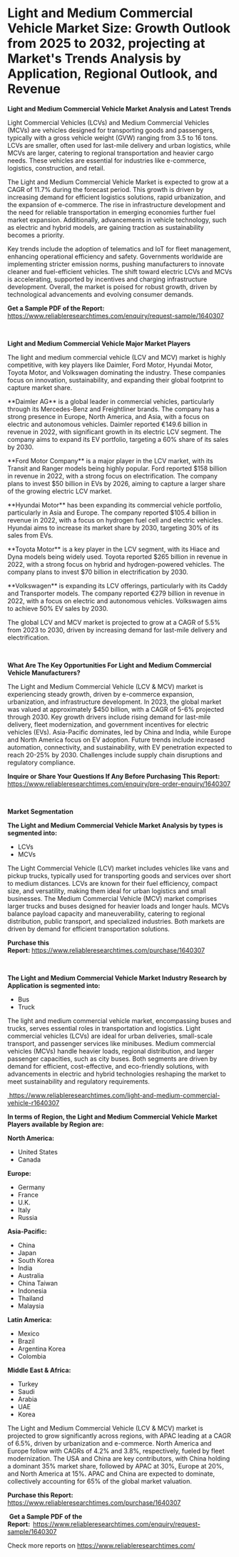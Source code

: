 <p><h1>Light and Medium Commercial Vehicle Market Size: Growth Outlook from 2025 to 2032, projecting at Market's Trends Analysis by Application, Regional Outlook, and Revenue</h1></p><p><strong>Light and Medium Commercial Vehicle Market Analysis and Latest Trends</strong></p>
<p><p>Light Commercial Vehicles (LCVs) and Medium Commercial Vehicles (MCVs) are vehicles designed for transporting goods and passengers, typically with a gross vehicle weight (GVW) ranging from 3.5 to 16 tons. LCVs are smaller, often used for last-mile delivery and urban logistics, while MCVs are larger, catering to regional transportation and heavier cargo needs. These vehicles are essential for industries like e-commerce, logistics, construction, and retail.</p><p>The Light and Medium Commercial Vehicle Market is expected to grow at a CAGR of 11.7% during the forecast period. This growth is driven by increasing demand for efficient logistics solutions, rapid urbanization, and the expansion of e-commerce. The rise in infrastructure development and the need for reliable transportation in emerging economies further fuel market expansion. Additionally, advancements in vehicle technology, such as electric and hybrid models, are gaining traction as sustainability becomes a priority.</p><p>Key trends include the adoption of telematics and IoT for fleet management, enhancing operational efficiency and safety. Governments worldwide are implementing stricter emission norms, pushing manufacturers to innovate cleaner and fuel-efficient vehicles. The shift toward electric LCVs and MCVs is accelerating, supported by incentives and charging infrastructure development. Overall, the market is poised for robust growth, driven by technological advancements and evolving consumer demands.</p></p>
<p><strong>Get a Sample PDF of the Report:&nbsp;</strong> <a href="https://www.reliableresearchtimes.com/enquiry/request-sample/1640307?utm_campaign=1420&utm_medium=2&utm_source=Github&utm_content=ia&utm_term=21012025&utm_id=light-and-medium-commercial-vehicle">https://www.reliableresearchtimes.com/enquiry/request-sample/1640307</a></p>
<p>&nbsp;</p>
<p><strong>Light and Medium Commercial Vehicle Major Market Players</strong></p>
<p><p>The light and medium commercial vehicle (LCV and MCV) market is highly competitive, with key players like Daimler, Ford Motor, Hyundai Motor, Toyota Motor, and Volkswagen dominating the industry. These companies focus on innovation, sustainability, and expanding their global footprint to capture market share.</p><p>**Daimler AG** is a global leader in commercial vehicles, particularly through its Mercedes-Benz and Freightliner brands. The company has a strong presence in Europe, North America, and Asia, with a focus on electric and autonomous vehicles. Daimler reported €149.6 billion in revenue in 2022, with significant growth in its electric LCV segment. The company aims to expand its EV portfolio, targeting a 60% share of its sales by 2030.</p><p>**Ford Motor Company** is a major player in the LCV market, with its Transit and Ranger models being highly popular. Ford reported $158 billion in revenue in 2022, with a strong focus on electrification. The company plans to invest $50 billion in EVs by 2026, aiming to capture a larger share of the growing electric LCV market.</p><p>**Hyundai Motor** has been expanding its commercial vehicle portfolio, particularly in Asia and Europe. The company reported $105.4 billion in revenue in 2022, with a focus on hydrogen fuel cell and electric vehicles. Hyundai aims to increase its market share by 2030, targeting 30% of its sales from EVs.</p><p>**Toyota Motor** is a key player in the LCV segment, with its Hiace and Dyna models being widely used. Toyota reported $265 billion in revenue in 2022, with a strong focus on hybrid and hydrogen-powered vehicles. The company plans to invest $70 billion in electrification by 2030.</p><p>**Volkswagen** is expanding its LCV offerings, particularly with its Caddy and Transporter models. The company reported €279 billion in revenue in 2022, with a focus on electric and autonomous vehicles. Volkswagen aims to achieve 50% EV sales by 2030.</p><p>The global LCV and MCV market is projected to grow at a CAGR of 5.5% from 2023 to 2030, driven by increasing demand for last-mile delivery and electrification.</p></p>
<p>&nbsp;</p>
<p><strong>What Are The Key Opportunities For Light and Medium Commercial Vehicle Manufacturers?</strong></p>
<p><p>The Light and Medium Commercial Vehicle (LCV & MCV) market is experiencing steady growth, driven by e-commerce expansion, urbanization, and infrastructure development. In 2023, the global market was valued at approximately $450 billion, with a CAGR of 5-6% projected through 2030. Key growth drivers include rising demand for last-mile delivery, fleet modernization, and government incentives for electric vehicles (EVs). Asia-Pacific dominates, led by China and India, while Europe and North America focus on EV adoption. Future trends include increased automation, connectivity, and sustainability, with EV penetration expected to reach 20-25% by 2030. Challenges include supply chain disruptions and regulatory compliance.</p></p>
<p><strong>Inquire or Share Your Questions If Any Before Purchasing This Report:</strong> <a href="https://www.reliableresearchtimes.com/enquiry/pre-order-enquiry/1640307?utm_campaign=1420&utm_medium=2&utm_source=Github&utm_content=ia&utm_term=21012025&utm_id=light-and-medium-commercial-vehicle">https://www.reliableresearchtimes.com/enquiry/pre-order-enquiry/1640307</a></p>
<p>&nbsp;</p>
<p><strong>Market Segmentation</strong></p>
<p><strong>The Light and Medium Commercial Vehicle Market Analysis by types is segmented into:</strong></p>
<p><ul><li>LCVs</li><li>MCVs</li></ul></p>
<p><p>The Light Commercial Vehicle (LCV) market includes vehicles like vans and pickup trucks, typically used for transporting goods and services over short to medium distances. LCVs are known for their fuel efficiency, compact size, and versatility, making them ideal for urban logistics and small businesses. The Medium Commercial Vehicle (MCV) market comprises larger trucks and buses designed for heavier loads and longer hauls. MCVs balance payload capacity and maneuverability, catering to regional distribution, public transport, and specialized industries. Both markets are driven by demand for efficient transportation solutions.</p></p>
<p><strong>Purchase this Report:&nbsp;</strong><a href="https://www.reliableresearchtimes.com/purchase/1640307?utm_campaign=1420&utm_medium=2&utm_source=Github&utm_content=ia&utm_term=21012025&utm_id=light-and-medium-commercial-vehicle">https://www.reliableresearchtimes.com/purchase/1640307</a></p>
<p>&nbsp;</p>
<p><strong>The Light and Medium Commercial Vehicle Market Industry Research by Application is segmented into:</strong></p>
<p><ul><li>Bus</li><li>Truck</li></ul></p>
<p><p>The light and medium commercial vehicle market, encompassing buses and trucks, serves essential roles in transportation and logistics. Light commercial vehicles (LCVs) are ideal for urban deliveries, small-scale transport, and passenger services like minibuses. Medium commercial vehicles (MCVs) handle heavier loads, regional distribution, and larger passenger capacities, such as city buses. Both segments are driven by demand for efficient, cost-effective, and eco-friendly solutions, with advancements in electric and hybrid technologies reshaping the market to meet sustainability and regulatory requirements.</p></p>
<p><a href="https://www.reliableresearchtimes.com/light-and-medium-commercial-vehicle-r1640307?utm_campaign=1420&utm_medium=2&utm_source=Github&utm_content=ia&utm_term=21012025&utm_id=light-and-medium-commercial-vehicle">&nbsp;https://www.reliableresearchtimes.com/light-and-medium-commercial-vehicle-r1640307</a></p>
<p><strong>In terms of Region, the Light and Medium Commercial Vehicle Market Players available by Region are:</strong></p>
<p>
    <p> <strong> North America: </strong>
        <ul>
            <li>United States</li>
            <li>Canada</li>
        </ul>
        </p> 
    <p> <strong> Europe: </strong>
        <ul>
            <li>Germany</li>
            <li>France</li>
            <li>U.K.</li>
            <li>Italy</li>
            <li>Russia</li>
        </ul>
        </p> 
    <p> <strong> Asia-Pacific: </strong>
        <ul>
            <li>China</li>
            <li>Japan</li>
            <li>South Korea</li>
            <li>India</li>
            <li>Australia</li>
            <li>China Taiwan</li>
            <li>Indonesia</li>
            <li>Thailand</li>
            <li>Malaysia</li>
        </ul>
        </p> 
    <p> <strong> Latin America: </strong>
        <ul>
            <li>Mexico</li>
            <li>Brazil</li>
            <li>Argentina Korea</li>
            <li>Colombia</li>
        </ul>
        </p> 
    <p> <strong> Middle East & Africa: </strong>
        <ul>
            <li>Turkey</li>
            <li>Saudi</li>
            <li>Arabia</li>
            <li>UAE</li>
            <li>Korea</li>
        </ul>
    </p>
    </p>
<p><p>The Light and Medium Commercial Vehicle (LCV & MCV) market is projected to grow significantly across regions, with APAC leading at a CAGR of 6.5%, driven by urbanization and e-commerce. North America and Europe follow with CAGRs of 4.2% and 3.8%, respectively, fueled by fleet modernization. The USA and China are key contributors, with China holding a dominant 35% market share, followed by APAC at 30%, Europe at 20%, and North America at 15%. APAC and China are expected to dominate, collectively accounting for 65% of the global market valuation.</p></p>
<p><strong>Purchase this Report: </strong><a href="https://www.reliableresearchtimes.com/purchase/1640307?utm_campaign=1420&utm_medium=2&utm_source=Github&utm_content=ia&utm_term=21012025&utm_id=light-and-medium-commercial-vehicle">https://www.reliableresearchtimes.com/purchase/1640307</a></p>
<p>&nbsp;<strong>Get a Sample PDF of the Report:&nbsp;&nbsp;</strong><a href="https://www.reliableresearchtimes.com/enquiry/request-sample/1640307?utm_campaign=1420&utm_medium=2&utm_source=Github&utm_content=ia&utm_term=21012025&utm_id=light-and-medium-commercial-vehicle">https://www.reliableresearchtimes.com/enquiry/request-sample/1640307</a></p>
<p><strong></strong></p>
<p>Check more reports on <a href="https://www.reliableresearchtimes.com/?utm_campaign=1420&utm_medium=2&utm_source=Github&utm_content=ia&utm_term=21012025&utm_id=light-and-medium-commercial-vehicle">https://www.reliableresearchtimes.com/</a></p>